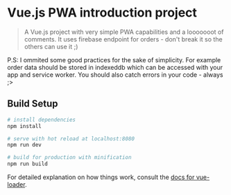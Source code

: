 # Vue.js PWA introduction project

> A Vue.js project with very simple PWA capabilities and a looooooot of comments. It uses firebase endpoint for orders - don't break it so the others can use it ;)

P.S: I ommited some good practices for the sake of simplicity. For example order data should be stored in indexeddb which can be accessed with your app and service worker. You should also catch errors in your code - always ;>

## Build Setup

``` bash
# install dependencies
npm install

# serve with hot reload at localhost:8080
npm run dev

# build for production with minification
npm run build
```

For detailed explanation on how things work, consult the [docs for vue-loader](http://vuejs.github.io/vue-loader).

